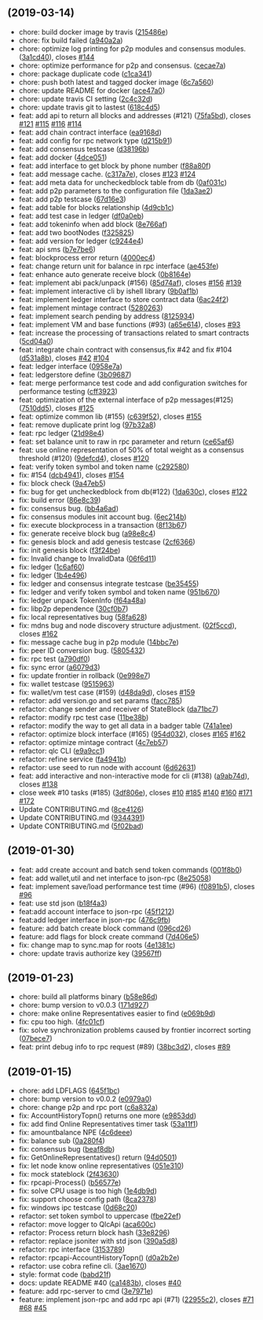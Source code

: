 ## (2019-03-14)

* chore:  build docker image by travis ([215486e](https://github.com/qlcchain/go-qlc/commit/215486e))
* chore:  fix build failed ([a940a2a](https://github.com/qlcchain/go-qlc/commit/a940a2a))
* chore: optimize log printing for p2p modules and consensus modules. ([3a1cd40](https://github.com/qlcchain/go-qlc/commit/3a1cd40)), closes [#144](https://github.com/qlcchain/go-qlc/issues/144)
* chore: optimize performance for p2p and consensus. ([cecae7a](https://github.com/qlcchain/go-qlc/commit/cecae7a))
* chore: package duplicate code ([c1ca341](https://github.com/qlcchain/go-qlc/commit/c1ca341))
* chore: push both latest and tagged docker image ([6c7a560](https://github.com/qlcchain/go-qlc/commit/6c7a560))
* chore: update README for docker ([ace47a0](https://github.com/qlcchain/go-qlc/commit/ace47a0))
* chore: update travis CI setting ([2c4c32d](https://github.com/qlcchain/go-qlc/commit/2c4c32d))
* chore: update travis git to lastest ([618c4d5](https://github.com/qlcchain/go-qlc/commit/618c4d5))
* feat: add api to return all blocks and addresses (#121) ([75fa5bd](https://github.com/qlcchain/go-qlc/commit/75fa5bd)), closes [#121](https://github.com/qlcchain/go-qlc/issues/121) [#115](https://github.com/qlcchain/go-qlc/issues/115) [#116](https://github.com/qlcchain/go-qlc/issues/116) [#114](https://github.com/qlcchain/go-qlc/issues/114)
* feat: add chain contract interface ([ea9168d](https://github.com/qlcchain/go-qlc/commit/ea9168d))
* feat: add config for rpc network type ([d215b91](https://github.com/qlcchain/go-qlc/commit/d215b91))
* feat: add consensus testcase ([d38196b](https://github.com/qlcchain/go-qlc/commit/d38196b))
* feat: add docker ([4dce051](https://github.com/qlcchain/go-qlc/commit/4dce051))
* feat: add interface to get block by phone number ([f88a80f](https://github.com/qlcchain/go-qlc/commit/f88a80f))
* feat: add message cache. ([c317a7e](https://github.com/qlcchain/go-qlc/commit/c317a7e)), closes [#123](https://github.com/qlcchain/go-qlc/issues/123) [#124](https://github.com/qlcchain/go-qlc/issues/124)
* feat: add meta data for uncheckedblock table from db ([0af031c](https://github.com/qlcchain/go-qlc/commit/0af031c))
* feat: add p2p parameters to the configuration file ([1da3ae2](https://github.com/qlcchain/go-qlc/commit/1da3ae2))
* feat: add p2p testcase ([67d16e3](https://github.com/qlcchain/go-qlc/commit/67d16e3))
* feat: add table for blocks relationship ([4d9cb1c](https://github.com/qlcchain/go-qlc/commit/4d9cb1c))
* feat: add test case in ledger ([df0a0eb](https://github.com/qlcchain/go-qlc/commit/df0a0eb))
* feat: add tokeninfo when add block ([8e766af](https://github.com/qlcchain/go-qlc/commit/8e766af))
* feat: add two bootNodes ([f325825](https://github.com/qlcchain/go-qlc/commit/f325825))
* feat: add version for ledger ([c9244e4](https://github.com/qlcchain/go-qlc/commit/c9244e4))
* feat: api sms ([b7e7be6](https://github.com/qlcchain/go-qlc/commit/b7e7be6))
* feat: blockprocess error return ([4000ec4](https://github.com/qlcchain/go-qlc/commit/4000ec4))
* feat: change return unit for balance in rpc interface ([ae453fe](https://github.com/qlcchain/go-qlc/commit/ae453fe))
* feat: enhance auto generate receive block ([0b8164e](https://github.com/qlcchain/go-qlc/commit/0b8164e))
* feat: implement abi pack/unpack (#156) ([85d74af](https://github.com/qlcchain/go-qlc/commit/85d74af)), closes [#156](https://github.com/qlcchain/go-qlc/issues/156) [#139](https://github.com/qlcchain/go-qlc/issues/139)
* feat: implement interactive cli by ishell library ([9b0af1b](https://github.com/qlcchain/go-qlc/commit/9b0af1b))
* feat: implement ledger interface to store contract data ([6ac24f2](https://github.com/qlcchain/go-qlc/commit/6ac24f2))
* feat: implement mintage contract ([5280263](https://github.com/qlcchain/go-qlc/commit/5280263))
* feat: implement search pending by address ([8125934](https://github.com/qlcchain/go-qlc/commit/8125934))
* feat: implement VM and base functions (#93) ([a65e614](https://github.com/qlcchain/go-qlc/commit/a65e614)), closes [#93](https://github.com/qlcchain/go-qlc/issues/93)
* feat: increase the processing of transactions related to smart contracts ([5cd04a0](https://github.com/qlcchain/go-qlc/commit/5cd04a0))
* feat: integrate chain contract with consensus,fix #42 and fix #104 ([d531a8b](https://github.com/qlcchain/go-qlc/commit/d531a8b)), closes [#42](https://github.com/qlcchain/go-qlc/issues/42) [#104](https://github.com/qlcchain/go-qlc/issues/104)
* feat: ledger interface ([0958e7a](https://github.com/qlcchain/go-qlc/commit/0958e7a))
* feat: ledgerstore define ([3b09687](https://github.com/qlcchain/go-qlc/commit/3b09687))
* feat: merge performance test code and add configuration switches for performance testing ([cff3923](https://github.com/qlcchain/go-qlc/commit/cff3923))
* feat: optimization of the external interface of p2p messages(#125) ([7510dd5](https://github.com/qlcchain/go-qlc/commit/7510dd5)), closes [#125](https://github.com/qlcchain/go-qlc/issues/125)
* feat: optimize common lib (#155) ([c639f52](https://github.com/qlcchain/go-qlc/commit/c639f52)), closes [#155](https://github.com/qlcchain/go-qlc/issues/155)
* feat: remove duplicate print log ([97b32a8](https://github.com/qlcchain/go-qlc/commit/97b32a8))
* feat: rpc ledger ([21d98e4](https://github.com/qlcchain/go-qlc/commit/21d98e4))
* feat: set balance unit to raw in rpc parameter and return ([ce65af6](https://github.com/qlcchain/go-qlc/commit/ce65af6))
* feat: use online representation of 50% of total weight as a consensus threshold (#120) ([9defcd4](https://github.com/qlcchain/go-qlc/commit/9defcd4)), closes [#120](https://github.com/qlcchain/go-qlc/issues/120)
* feat: verify token symbol and token name ([c292580](https://github.com/qlcchain/go-qlc/commit/c292580))
* fix: #154 ([dcb4941](https://github.com/qlcchain/go-qlc/commit/dcb4941)), closes [#154](https://github.com/qlcchain/go-qlc/issues/154)
* fix: block check ([9a47eb5](https://github.com/qlcchain/go-qlc/commit/9a47eb5))
* fix: bug for get uncheckedblock from db(#122) ([1da630c](https://github.com/qlcchain/go-qlc/commit/1da630c)), closes [#122](https://github.com/qlcchain/go-qlc/issues/122)
* fix: build error ([86e8c39](https://github.com/qlcchain/go-qlc/commit/86e8c39))
* fix: consensus bug. ([bb4a6ad](https://github.com/qlcchain/go-qlc/commit/bb4a6ad))
* fix: consensus modules init account bug. ([6ec214b](https://github.com/qlcchain/go-qlc/commit/6ec214b))
* fix: execute blockprocess in a transaction ([8f13b67](https://github.com/qlcchain/go-qlc/commit/8f13b67))
* fix: generate receive block bug ([a98e8c4](https://github.com/qlcchain/go-qlc/commit/a98e8c4))
* fix: genesis block and add genesis testcase ([2cf6366](https://github.com/qlcchain/go-qlc/commit/2cf6366))
* fix: init genesis block ([f3f24be](https://github.com/qlcchain/go-qlc/commit/f3f24be))
* fix: Invalid change to InvalidData ([06f6d11](https://github.com/qlcchain/go-qlc/commit/06f6d11))
* fix: ledger ([1c6af60](https://github.com/qlcchain/go-qlc/commit/1c6af60))
* fix: ledger ([1b4e496](https://github.com/qlcchain/go-qlc/commit/1b4e496))
* fix: ledger and consensus integrate testcase ([be35455](https://github.com/qlcchain/go-qlc/commit/be35455))
* fix: ledger and verify token symbol and token name ([951b670](https://github.com/qlcchain/go-qlc/commit/951b670))
* fix: ledger unpack TokenInfo ([f64a48a](https://github.com/qlcchain/go-qlc/commit/f64a48a))
* fix: libp2p dependence ([30cf0b7](https://github.com/qlcchain/go-qlc/commit/30cf0b7))
* fix: local representatives bug ([58fa628](https://github.com/qlcchain/go-qlc/commit/58fa628))
* fix: mdns bug and node discovery structure adjustment. ([02f5ccd](https://github.com/qlcchain/go-qlc/commit/02f5ccd)), closes [#162](https://github.com/qlcchain/go-qlc/issues/162)
* fix: message cache bug in p2p module ([14bbc7e](https://github.com/qlcchain/go-qlc/commit/14bbc7e))
* fix: peer ID conversion bug. ([5805432](https://github.com/qlcchain/go-qlc/commit/5805432))
* fix: rpc test ([a790df0](https://github.com/qlcchain/go-qlc/commit/a790df0))
* fix: sync error ([a6079d3](https://github.com/qlcchain/go-qlc/commit/a6079d3))
* fix: update frontier in rollback ([0e998e7](https://github.com/qlcchain/go-qlc/commit/0e998e7))
* fix: wallet testcase ([9515963](https://github.com/qlcchain/go-qlc/commit/9515963))
* fix: wallet/vm test case (#159) ([d48da9d](https://github.com/qlcchain/go-qlc/commit/d48da9d)), closes [#159](https://github.com/qlcchain/go-qlc/issues/159)
* refactor: add version.go and set params ([facc785](https://github.com/qlcchain/go-qlc/commit/facc785))
* refactor: change sender and receiver of StateBlock ([da71bc7](https://github.com/qlcchain/go-qlc/commit/da71bc7))
* refactor: modify rpc test case ([11be38b](https://github.com/qlcchain/go-qlc/commit/11be38b))
* refactor: modify the way to get all data in a badger table ([741a1ee](https://github.com/qlcchain/go-qlc/commit/741a1ee))
* refactor: optimize block interface  (#165) ([954d032](https://github.com/qlcchain/go-qlc/commit/954d032)), closes [#165](https://github.com/qlcchain/go-qlc/issues/165) [#162](https://github.com/qlcchain/go-qlc/issues/162)
* refactor: optimize mintage contract ([4c7eb57](https://github.com/qlcchain/go-qlc/commit/4c7eb57))
* refactor: qlc CLI ([e9a9cc1](https://github.com/qlcchain/go-qlc/commit/e9a9cc1))
* refactor: refine service ([fa4941b](https://github.com/qlcchain/go-qlc/commit/fa4941b))
* refactor: use seed to run node with account ([6d62631](https://github.com/qlcchain/go-qlc/commit/6d62631))
*  feat: add interactive and non-interactive mode for cli (#138) ([a9ab74d](https://github.com/qlcchain/go-qlc/commit/a9ab74d)), closes [#138](https://github.com/qlcchain/go-qlc/issues/138)
* close week #10 tasks (#185) ([3df806e](https://github.com/qlcchain/go-qlc/commit/3df806e)), closes [#10](https://github.com/qlcchain/go-qlc/issues/10) [#185](https://github.com/qlcchain/go-qlc/issues/185) [#140](https://github.com/qlcchain/go-qlc/issues/140) [#160](https://github.com/qlcchain/go-qlc/issues/160) [#171](https://github.com/qlcchain/go-qlc/issues/171) [#172](https://github.com/qlcchain/go-qlc/issues/172)
* Update CONTRIBUTING.md ([8ce4126](https://github.com/qlcchain/go-qlc/commit/8ce4126))
* Update CONTRIBUTING.md ([9344391](https://github.com/qlcchain/go-qlc/commit/9344391))
* Update CONTRIBUTING.md ([5f02bad](https://github.com/qlcchain/go-qlc/commit/5f02bad))



##  (2019-01-30)

* feat: add create account and batch send token commands ([001f8b0](https://github.com/qlcchain/go-qlc/commit/001f8b0))
* feat: add wallet,util and net interface to json-rpc ([8e25058](https://github.com/qlcchain/go-qlc/commit/8e25058))
* feat: implement save/load performance test time (#96) ([f0891b5](https://github.com/qlcchain/go-qlc/commit/f0891b5)), closes [#96](https://github.com/qlcchain/go-qlc/issues/96)
* feat: use std json ([b18f4a3](https://github.com/qlcchain/go-qlc/commit/b18f4a3))
* feat:add account interface to json-rpc ([45f1212](https://github.com/qlcchain/go-qlc/commit/45f1212))
* feat:add ledger interface in json-rpc ([476c9fb](https://github.com/qlcchain/go-qlc/commit/476c9fb))
* feature: add batch create block command ([096cd26](https://github.com/qlcchain/go-qlc/commit/096cd26))
* feature: add flags for block create command ([7d406e5](https://github.com/qlcchain/go-qlc/commit/7d406e5))
* fix: change map to sync.map for roots ([4e1381c](https://github.com/qlcchain/go-qlc/commit/4e1381c))
* chore: update travis authorize key ([39567ff](https://github.com/qlcchain/go-qlc/commit/39567ff))



##  (2019-01-23)

* chore: build all platforms binary ([b58e86d](https://github.com/qlcchain/go-qlc/commit/b58e86d))
* chore: bump version to v0.0.3 ([171d927](https://github.com/qlcchain/go-qlc/commit/171d927))
* chore: make online Representatives easier to find ([e069b9d](https://github.com/qlcchain/go-qlc/commit/e069b9d))
* fix: cpu too high. ([4fc01cf](https://github.com/qlcchain/go-qlc/commit/4fc01cf))
* fix: solve synchronization problems caused by frontier incorrect sorting ([07bece7](https://github.com/qlcchain/go-qlc/commit/07bece7))
* feat: print debug info to rpc request (#89) ([38bc3d2](https://github.com/qlcchain/go-qlc/commit/38bc3d2)), closes [#89](https://github.com/qlcchain/go-qlc/issues/89)



##  (2019-01-15)

* chore: add LDFLAGS ([645f1bc](https://github.com/qlcchain/go-qlc/commit/645f1bc))
* chore: bump version to v0.0.2 ([e0979a0](https://github.com/qlcchain/go-qlc/commit/e0979a0))
* chore: change p2p and rpc port ([c6a832a](https://github.com/qlcchain/go-qlc/commit/c6a832a))
* fix: AccountHistoryTopn() returns one more ([e9853dd](https://github.com/qlcchain/go-qlc/commit/e9853dd))
* fix: add find Online Representatives timer task ([53a11f1](https://github.com/qlcchain/go-qlc/commit/53a11f1))
* fix: amountbalance NPE ([4c6deee](https://github.com/qlcchain/go-qlc/commit/4c6deee))
* fix: balance sub ([0a280f4](https://github.com/qlcchain/go-qlc/commit/0a280f4))
* fix: consensus bug ([beaf8db](https://github.com/qlcchain/go-qlc/commit/beaf8db))
* fix: GetOnlineRepresentatives() return ([94d0501](https://github.com/qlcchain/go-qlc/commit/94d0501))
* fix: let node know online representatives ([051e310](https://github.com/qlcchain/go-qlc/commit/051e310))
* fix: mock stateblock ([2f43630](https://github.com/qlcchain/go-qlc/commit/2f43630))
* fix: rpcapi-Process() ([b56577e](https://github.com/qlcchain/go-qlc/commit/b56577e))
* fix: solve CPU usage is too high ([1e4db9d](https://github.com/qlcchain/go-qlc/commit/1e4db9d))
* fix: support choose config path ([8ca2378](https://github.com/qlcchain/go-qlc/commit/8ca2378))
* fix: windows ipc testcase ([0d68c20](https://github.com/qlcchain/go-qlc/commit/0d68c20))
* refactor:  set token symbol to uppercase ([fbe22ef](https://github.com/qlcchain/go-qlc/commit/fbe22ef))
* refactor: move logger to QlcApi ([aca600c](https://github.com/qlcchain/go-qlc/commit/aca600c))
* refactor: Process return block hash ([33e8296](https://github.com/qlcchain/go-qlc/commit/33e8296))
* refactor: replace jsoniter with std json ([390a5d8](https://github.com/qlcchain/go-qlc/commit/390a5d8))
* refactor: rpc interface ([3153789](https://github.com/qlcchain/go-qlc/commit/3153789))
* refactor: rpcapi-AccountHistoryTopn() ([d0a2b2e](https://github.com/qlcchain/go-qlc/commit/d0a2b2e))
* refactor: use cobra refine cli. ([3ae1670](https://github.com/qlcchain/go-qlc/commit/3ae1670))
* style: format code ([babd21f](https://github.com/qlcchain/go-qlc/commit/babd21f))
* docs: update README #40 ([ca1483b](https://github.com/qlcchain/go-qlc/commit/ca1483b)), closes [#40](https://github.com/qlcchain/go-qlc/issues/40)
* feature: add rpc-server to cmd ([3e7971e](https://github.com/qlcchain/go-qlc/commit/3e7971e))
* feature: implement json-rpc and add rpc api (#71) ([22955c2](https://github.com/qlcchain/go-qlc/commit/22955c2)), closes [#71](https://github.com/qlcchain/go-qlc/issues/71) [#68](https://github.com/qlcchain/go-qlc/issues/68) [#45](https://github.com/qlcchain/go-qlc/issues/45)



